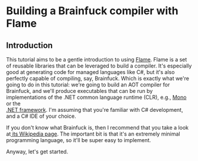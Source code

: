 # Building a Brainfuck compiler with Flame

## Introduction

This tutorial aims to be a gentle introduction to using [Flame](https://github.com/jonathanvdc/Flame). Flame is a set of reusable libraries that can be leveraged to build a compiler. It's especially good at generating code for managed languages like C\#, but it's also perfectly capable of compiling, say, Brainfuck. Which is exactly what we're going to do in this tutorial: we're going to build an AOT compiler for Brainfuck, and we'll produce executables that can be run by implementations of the .NET common language runtime \(CLR\), e.g., [Mono](http://www.mono-project.com/) or the  
[.NET framework](https://www.microsoft.com/net/). I'm assuming that you're familiar with C\# development, and a C\# IDE of your choice.

If you don't know what Brainfuck is, then I recommend that you take a look at[ its Wikipedia page](https://en.wikipedia.org/wiki/Brainfuck). The important bit is that it's an extremely minimal programming language, so it'll be super easy to implement. 

Anyway, let's get started.

